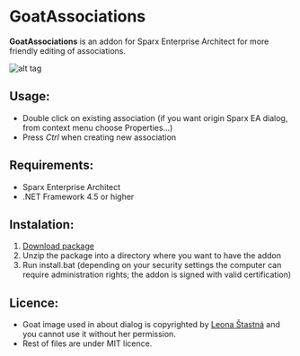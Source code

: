 # GoatAssociations

**GoatAssociations** is an addon for Sparx Enterprise Architect for more friendly editing of associations.

![alt tag](http://rydval.cz/res/GitHub/GoatAssociations/GoatAssociations.png)

## Usage:
* Double click on existing association (if you want origin Sparx EA dialog, from context menu choose Properties…)
* Press *Ctrl* when creating new association

## Requirements:
* Sparx Enterprise Architect
* .NET Framework 4.5 or higher

## Instalation:
1. [Download package](http://rydval.cz/GoatAssociations/GoatAssociations.zip)
2. Unzip the package into a directory where you want to have the addon
3. Run install.bat (depending on your security settings the computer can require administration rights; the addon is signed with valid certification)

## Licence:
* Goat image used in about dialog is copyrighted by [Leona Štastná](http://www.leona-stastna.cz) and you cannot use it without her permission.
* Rest of files are under MIT licence.
